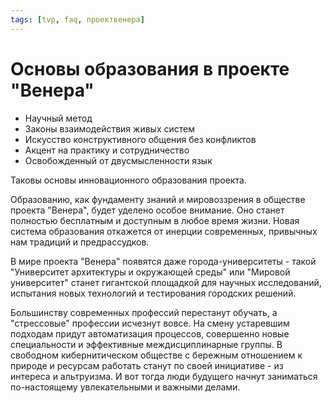 ```yaml
---
tags: [tvp, faq, проектвенера]
---
```

# Основы образования в проекте "Венера"

-   Научный метод
-   Законы взаимодействия живых систем
-   Искусство конструктивного общения без конфликтов
-   Акцент на практику и сотрудничество
-   Освобожденный от двусмысленности язык

Таковы основы инновационного образования проекта.

Образованию, как фундаменту знаний и мировоззрения в обществе проекта "Венера", будет уделено особое внимание. Оно станет полностью бесплатным и доступным в любое время жизни. Новая система образования откажется от инерции современных, привычных нам традиций и предрассудков.

В мире проекта "Венера" появятся даже города-университеты - такой "Университет архитектуры и окружающей среды" или "Мировой университет" станет гигантской площадкой для научных исследований, испытания новых технологий и тестирования городских решений.

Большинству современных профессий перестанут обучать, а "стрессовые" профессии исчезнут вовсе. На смену устаревшим подходам придут автоматизация процессов, совершенно новые специальности и эффективные междисциплинарные группы. В свободном кибернитическом обществе с бережным отношением к природе и ресурсам работать станут по своей инициативе - из интереса и альтруизма. И вот тогда люди будущего начнут заниматься по-настоящему увлекательными и важными делами.
